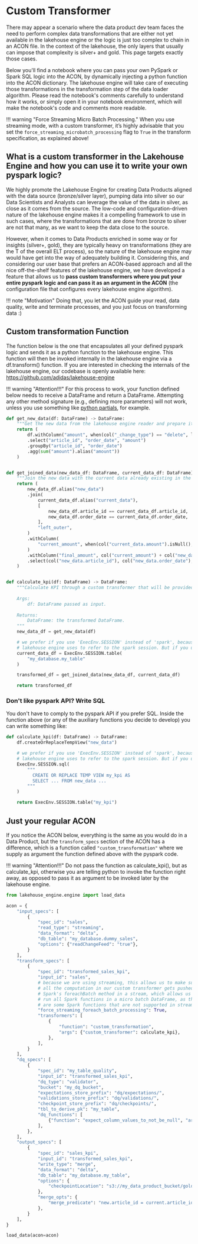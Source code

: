 # Custom Transformer

There may appear a scenario where the data product dev team faces the need to perform complex data transformations that are either not yet available in the lakehouse engine or the logic is just too complex to chain in an ACON file. In the context of the lakehouse, the only layers that usually can impose that complexity is silver+ and gold. This page targets exactly those cases.

Below you'll find a notebook where you can pass your own PySpark or Spark SQL logic into the ACON, by dynamically injecting a python function into the ACON dictionary. The lakehouse engine will take care of executing those transformations in the transformation step of the data loader algorithm. Please read the notebook's comments carefully to understand how it works, or simply open it in your notebook environment, which will make the notebook's code and comments more readable.

!!! warning "Force Streaming Micro Batch Processing."
    When you use streaming mode, with a custom transformer, it’s highly advisable that you set the `force_streaming_microbatch_processing` flag to `True` in the transform specification, as explained above!

## What is a custom transformer in the Lakehouse Engine and how you can use it to write your own pyspark logic?

We highly promote the Lakehouse Engine for creating Data Products aligned with the data source (bronze/silver layer), pumping data into silver so our Data Scientists and Analysts can leverage the value of the data in silver, as close as it comes from the source.
The low-code and configuration-driven nature of the lakehouse engine makes it a compelling framework to use in such cases, where the transformations that are done from bronze to silver are not that many, as we want to keep the data close to the source.

However, when it comes to Data Products enriched in some way or for insights (silver+, gold), they are typically heavy
on transformations (they are the T of the overall ELT process), so the nature of the lakehouse engine may would have
get into the way of adequately building it. Considering this, and considering our user base that prefers an ACON-based
approach and all the nice off-the-shelf features of the lakehouse engine, we have developed a feature that
allows us to **pass custom transformers where you put your entire pyspark logic and can pass it as an argument
in the ACON** (the configuration file that configures every lakehouse engine algorithm).

!!! note "Motivation"
    Doing that, you let the ACON guide your read, data quality, write and terminate processes, and you just focus on transforming data :)

## Custom transformation Function

The function below is the one that encapsulates all your defined pyspark logic and sends it as a python function to the lakehouse engine. This function will then be invoked internally in the lakehouse engine via a df.transform() function. If you are interested in checking the internals of the lakehouse engine, our codebase is openly available here: https://github.com/adidas/lakehouse-engine

!!! warning "Attention!!!"
    For this process to work, your function defined below needs to receive a DataFrame and return a DataFrame. Attempting any other method signature (e.g., defining more parameters) will not work, unless you use something like [python partials](https://docs.python.org/3/library/functools.html#functools.partial), for example.

```python
def get_new_data(df: DataFrame) -> DataFrame:
    """Get the new data from the lakehouse engine reader and prepare it."""
    return (
        df.withColumn("amount", when(col("_change_type") == "delete", lit(0)).otherwise(col("amount")))
        .select("article_id", "order_date", "amount")
        .groupBy("article_id", "order_date")
        .agg(sum("amount").alias("amount"))
    )


def get_joined_data(new_data_df: DataFrame, current_data_df: DataFrame) -> DataFrame:
    """Join the new data with the current data already existing in the target dataset."""
    return (
        new_data_df.alias("new_data")
        .join(
            current_data_df.alias("current_data"),
            [
                new_data_df.article_id == current_data_df.article_id,
                new_data_df.order_date == current_data_df.order_date,
            ],
            "left_outer",
        )
        .withColumn(
            "current_amount", when(col("current_data.amount").isNull(), lit(0)).otherwise("current_data.amount")
        )
        .withColumn("final_amount", col("current_amount") + col("new_data.amount"))
        .select(col("new_data.article_id"), col("new_data.order_date"), col("final_amount").alias("amount"))
    )


def calculate_kpi(df: DataFrame) -> DataFrame:
    """Calculate KPI through a custom transformer that will be provided in the ACON.
 
    Args:
        df: DataFrame passed as input.
 
    Returns:
        DataFrame: the transformed DataFrame.
    """
    new_data_df = get_new_data(df)

    # we prefer if you use 'ExecEnv.SESSION' instead of 'spark', because is the internal object the
    # lakehouse engine uses to refer to the spark session. But if you use 'spark' should also be fine.
    current_data_df = ExecEnv.SESSION.table(
        "my_database.my_table"
    )

    transformed_df = get_joined_data(new_data_df, current_data_df)

    return transformed_df
```

### Don't like pyspark API? Write SQL

You don't have to comply to the pyspark API if you prefer SQL. Inside the function above (or any of
the auxiliary functions you decide to develop) you can write something like:

````python
def calculate_kpi(df: DataFrame) -> DataFrame:
    df.createOrReplaceTempView("new_data")

    # we prefer if you use 'ExecEnv.SESSION' instead of 'spark', because is the internal object the
    # lakehouse engine uses to refer to the spark session. But if you use 'spark' should also be fine.
    ExecEnv.SESSION.sql(
        """
          CREATE OR REPLACE TEMP VIEW my_kpi AS
          SELECT ... FROM new_data ...
        """
    )

    return ExecEnv.SESSION.table("my_kpi")
````

## Just your regular ACON

If you notice the ACON below, everything is the same as you would do in a Data Product, but the `transform_specs` section of the ACON has a difference, which is a function called `"custom_transformation"` where we supply as argument the function defined above with the pyspark code.

!!! warning "Attention!!!"
    Do not pass the function as calculate_kpi(), but as calculate_kpi, otherwise you are telling python to invoke the function right away, as opposed to pass it as argument to be invoked later by the lakehouse engine.

```python
from lakehouse_engine.engine import load_data

acon = {
    "input_specs": [
        {
            "spec_id": "sales",
            "read_type": "streaming",
            "data_format": "delta",
            "db_table": "my_database.dummy_sales",
            "options": {"readChangeFeed": "true"},
        }
    ],
    "transform_specs": [
        {
            "spec_id": "transformed_sales_kpi",
            "input_id": "sales",
            # because we are using streaming, this allows us to make sure that
            # all the computation in our custom transformer gets pushed to
            # Spark's foreachBatch method in a stream, which allows us to
            # run all Spark functions in a micro batch DataFrame, as there
            # are some Spark functions that are not supported in streaming.
            "force_streaming_foreach_batch_processing": True,
            "transformers": [
                {
                    "function": "custom_transformation",
                    "args": {"custom_transformer": calculate_kpi},
                },
            ],
        }
    ],
    "dq_specs": [
        {
            "spec_id": "my_table_quality",
            "input_id": "transformed_sales_kpi",
            "dq_type": "validator",
            "bucket": "my_dq_bucket",
            "expectations_store_prefix": "dq/expectations/",
            "validations_store_prefix": "dq/validations/",
            "checkpoint_store_prefix": "dq/checkpoints/",
            "tbl_to_derive_pk": "my_table",
            "dq_functions": [
                {"function": "expect_column_values_to_not_be_null", "args": {"column": "article_id"}},
            ],
        },
    ],
    "output_specs": [
        {
            "spec_id": "sales_kpi",
            "input_id": "transformed_sales_kpi",
            "write_type": "merge",
            "data_format": "delta",
            "db_table": "my_database.my_table",
            "options": {
                "checkpointLocation": "s3://my_data_product_bucket/gold/my_table",
            },
            "merge_opts": {
                "merge_predicate": "new.article_id = current.article_id AND new.order_date = current.order_date"
            },
        }
    ],
}

load_data(acon=acon)
```